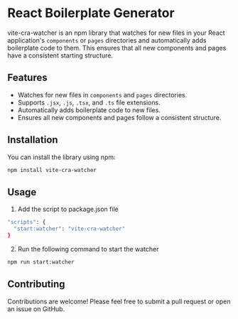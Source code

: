 # React Boilerplate Generator

vite-cra-watcher is an npm library that watches for new files in your React application's `components` or `pages` directories and automatically adds boilerplate code to them. This ensures that all new components and pages have a consistent starting structure.

## Features

- Watches for new files in `components` and `pages` directories.
- Supports `.jsx`, `.js`, `.tsx`, and `.ts` file extensions.
- Automatically adds boilerplate code to new files.
- Ensures all new components and pages follow a consistent structure.

## Installation

You can install the library using npm:

```bash
npm install vite-cra-watcher
```

## Usage

1. Add the script to package.json file

```bash
"scripts": {
  "start:watcher": "vite-cra-watcher"
}
```

2. Run the following command to start the watcher

```bash
npm run start:watcher
```

## Contributing

Contributions are welcome! Please feel free to submit a pull request or open an issue on GitHub.